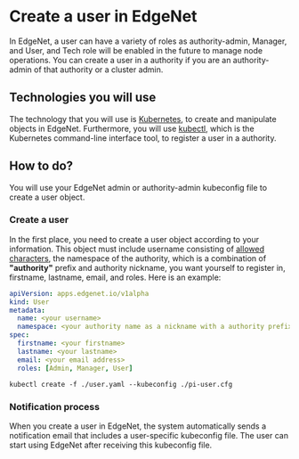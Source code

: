 # Create a user in EdgeNet

In EdgeNet, a user can have a variety of roles as authority-admin, Manager, and User, and Tech role will be enabled in the future to manage node operations. You can create a user in a authority if you are an authority-admin of that authority or a cluster admin.

## Technologies you will use
The technology that you will use is [Kubernetes](https://kubernetes.io/), to create
and manipulate objects in EdgeNet. Furthermore, you will use [kubectl](https://kubernetes.io/docs/reference/kubectl/overview/), which is the Kubernetes command-line interface
tool, to register a user in a authority.

## How to do?

You will use your EdgeNet admin or authority-admin kubeconfig file to create a user object.

### Create a user
In the first place, you need to create a user object according to your
information. This object must include username consisting of [allowed characters](https://kubernetes.io/docs/concepts/overview/working-with-objects/names/), the namespace of the authority, which is a combination of **"authority"** prefix and authority nickname, you want yourself to register in, firstname, lastname, email, and roles. Here is an example:

```yaml
apiVersion: apps.edgenet.io/v1alpha
kind: User
metadata:
  name: <your username>
  namespace: <your authority name as a nickname with a authority prefix, e.g. authority-sorbonne-university>
spec:
  firstname: <your firstname>
  lastname: <your lastname>
  email: <your email address>
  roles: [Admin, Manager, User]
```

```
kubectl create -f ./user.yaml --kubeconfig ./pi-user.cfg
```

### Notification process

When you create a user in EdgeNet, the system automatically sends a notification email that includes a user-specific kubeconfig file. The user can start using EdgeNet after receiving this kubeconfig file.
